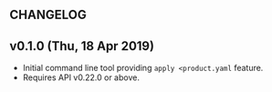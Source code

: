 ## CHANGELOG

## v0.1.0 (Thu, 18 Apr 2019)
+ Initial command line tool providing `apply <product.yaml` feature.
+ Requires API v0.22.0 or above.
